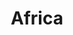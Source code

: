 ---
slug: "destinations/africa/"
title: "Africa"
heading: "Africa"
featuredImage: ./images/africa_feature.jpg
---